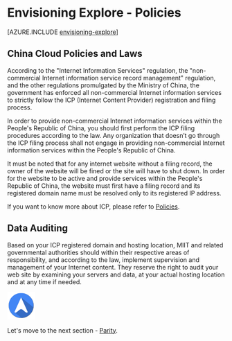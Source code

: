 
<properties
	pageTitle="Global Customer Playbook envisioning-explore-policies "
	description="Global Customer Playbook envisioning-explore-policies"
	services="global-customer-playbook"
	documentationCenter=""
	authors="jtong"
	manager="edwinc"
	editor=""
	tags="global-customer-playbook"/>

<tags
	ms.service="migration-lifecycle-envisioning"
	ms.workload=""
	ms.tgt_pltfrm=""
	ms.devlang="na"
	ms.topic="article"
	ms.date="11/21/2016"
	wacn.date="11/21/2016"
	wacn.lang="en"
	ms.author="jtong"/>


# Envisioning Explore - Policies

[AZURE.INCLUDE [envisioning-explore](../../../../includes/envisioning-explore.md)]

## China Cloud Policies and Laws

According to the "Internet Information Services" regulation, the "non-commercial Internet information service record management" regulation, and the other regulations promulgated by the Ministry of China, the government has enforced all non-commercial Internet information services to strictly follow the ICP (Internet Content Provider) registration and filing process.
 
In order to provide non-commercial Internet information services within the People's Republic of China, you should first perform the ICP filing procedures according to the law. Any organization that doesn’t go through the ICP filing process shall not engage in providing non-commercial Internet information services within the People's Republic of China.
 
It must be noted that for any internet website without a filing record, the owner of the website will be fined or the site will have to shut down. In order for the website to be active and provide services within the People's Republic of China, the website must first have a filing record and its registered domain name must be resolved only to its registered IP address.
 
If you want to know more about ICP, please refer to [Policies](/solutions/global-customer/envisioning/guidance/policies/).

## Data Auditing

Based on your ICP registered domain and hosting location, MIIT and related governmental authorities should within their respective areas of responsibility, and according to the law, implement supervision and management of your Internet content. They reserve the right to audit your web site by examining your servers and data, at your actual hosting location and at any time if needed.

![navigation](./../../media/navigation.png)

Let's move to the next section - [Parity](/solutions/global-customer/envisioning/explore/parity/).
